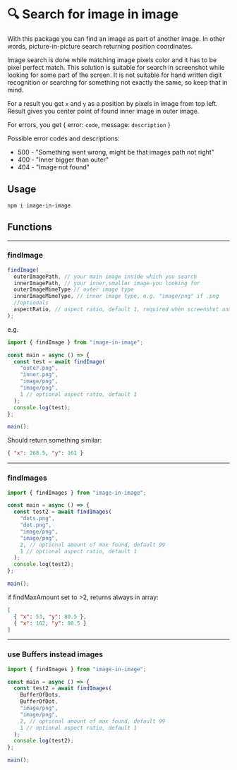 # 🔍 Search for image in image

With this package you can find an image as part of another image. In other words, picture-in-picture search returning position coordinates.

Image search is done while matching image pixels color and it has to be pixel perfect match. This solution is suitable for search in screenshot while looking for some part of the screen. It is not suitable for hand written digit recognition or searchng for something not exactly the same, so keep that in mind.

For a result you get `x` and `y` as a position by pixels in image from top left. Result gives you center point of found inner image in outer image.

For errors, you get { error: `code`, message: `description` }

Possible error codes and descriptions:

- 500 - "Something went wrong, might be that images path not right"
- 400 - "Inner bigger than outer"
- 404 - "Image not found"

## Usage

```
npm i image-in-image
```

## Functions

---

### findImage

```js
findImage(
  outerImagePath, // your main image inside which you search
  innerImagePath, // your inner,smaller image you looking for
  outerImageMimeType // outer image type
  innerImageMimeType, // inner image type, e.g. "image/png" if .png
  //optionals
  aspectRatio, // aspect ratio, default 1, required when screenshot and screen size not the same
);
```

e.g.

```js
import { findImage } from "image-in-image";

const main = async () => {
  const test = await findImage(
    "outer.png",
    "inner.png",
    "image/png",
    "image/png",
    1 // optional aspect ratio, default 1
  );
  console.log(test);
};

main();
```

Should return something similar:

```json
{ "x": 268.5, "y": 161 }
```

---

### findImages

```js
import { findImages } from "image-in-image";

const main = async () => {
  const test2 = await findImages(
    "dots.png",
    "dot.png",
    "image/png",
    "image/png",
    2, // optional amount of max found, default 99
    1 // optional aspect ratio, default 1
  );
  console.log(test2);
};

main();
```

if findMaxAmount set to >2, returns always in array:

```json
[
  { "x": 53, "y": 80.5 },
  { "x": 162, "y": 80.5 }
]
```

---

### use Buffers instead images

```js
import { findImages } from "image-in-image";

const main = async () => {
  const test2 = await findImages(
    BufferOfDots,
    BufferOfDot,
    "image/png",
    "image/png",
    2, // optional amount of max found, default 99
    1 // optional aspect ratio, default 1
  );
  console.log(test2);
};

main();
```
